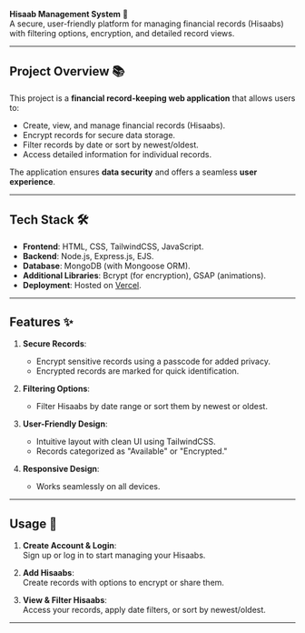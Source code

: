  **Hisaab Management System** 🧾  
A secure, user-friendly platform for managing financial records (Hisaabs) with filtering options, encryption, and detailed record views.

---

## **Project Overview** 📚  
This project is a **financial record-keeping web application** that allows users to:  
- Create, view, and manage financial records (Hisaabs).  
- Encrypt records for secure data storage.  
- Filter records by date or sort by newest/oldest.  
- Access detailed information for individual records.  

The application ensures **data security** and offers a seamless **user experience**.

---

## **Tech Stack** 🛠️  
- **Frontend**: HTML, CSS, TailwindCSS, JavaScript.  
- **Backend**: Node.js, Express.js, EJS.  
- **Database**: MongoDB (with Mongoose ORM).  
- **Additional Libraries**: Bcrypt (for encryption), GSAP (animations).  
- **Deployment**: Hosted on [Vercel](https://vercel.com/).

---

## **Features** ✨  
1. **Secure Records**:  
   - Encrypt sensitive records using a passcode for added privacy.  
   - Encrypted records are marked for quick identification.  

2. **Filtering Options**:  
   - Filter Hisaabs by date range or sort them by newest or oldest.  

3. **User-Friendly Design**:  
   - Intuitive layout with clean UI using TailwindCSS.  
   - Records categorized as "Available" or "Encrypted."  

4. **Responsive Design**:  
   - Works seamlessly on all devices.

---

## **Usage** 📝  
1. **Create Account & Login**:  
   Sign up or log in to start managing your Hisaabs.  

2. **Add Hisaabs**:  
   Create records with options to encrypt or share them.  

3. **View & Filter Hisaabs**:  
   Access your records, apply date filters, or sort by newest/oldest.  

---

